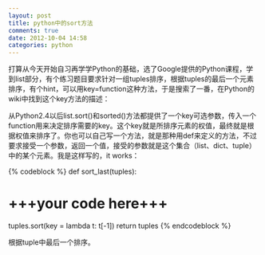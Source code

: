 ```yaml
---
layout: post
title: python中的sort方法
comments: true
date: 2012-10-04 14:58
categories: python
---
```

打算从今天开始自习再学学Python的基础，选了Google提供的Python课程，学到list部分，有个练习题目要求针对一组tuples排序，根据tuples的最后一个元素排序，有个hint，可以用key=function这种方法，于是搜索了一番，在Python的wiki中找到这个key方法的描述：

从Python2.4以后list.sort()和sorted()方法都提供了一个key可选参数，传入一个function用来决定排序需要的key。这个key就是所排序元素的权值，最终就是根据权值来排序了。你也可以自己写一个方法，就是那种用def来定义的方法，不过要求接受一个参数，返回一个值，接受的参数就是这个集合（list、dict、tuple）中的某个元素。我是这样写的，it works：

{% codeblock %}
def sort_last(tuples):
 # +++your code here+++
 tuples.sort(key = lambda t: t[-1])
 return tuples
{% endcodeblock %}

根据tuple中最后一个排序。
